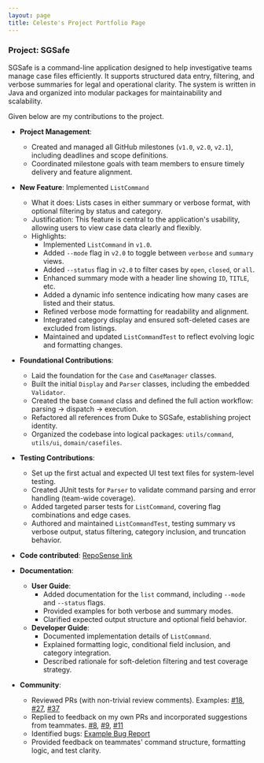 ```yaml
---
layout: page
title: Celeste's Project Portfolio Page
---
```


### Project: SGSafe

SGSafe is a command-line application designed to help investigative teams manage case files efficiently. It supports structured data entry, filtering, and verbose summaries for legal and operational clarity. The system is written in Java and organized into modular packages for maintainability and scalability.

Given below are my contributions to the project.

* **Project Management**:
    * Created and managed all GitHub milestones (`v1.0`, `v2.0`, `v2.1`), including deadlines and scope definitions.
    * Coordinated milestone goals with team members to ensure timely delivery and feature alignment.

* **New Feature**: Implemented `ListCommand`
    * What it does: Lists cases in either summary or verbose format, with optional filtering by status and category.
    * Justification: This feature is central to the application's usability, allowing users to view case data clearly and flexibly.
    * Highlights:
        * Implemented `ListCommand` in `v1.0`.
        * Added `--mode` flag in `v2.0` to toggle between `verbose` and `summary` views.
        * Added `--status` flag in `v2.0` to filter cases by `open`, `closed`, or `all`.
        * Enhanced summary mode with a header line showing `ID`, `TITLE`, etc.
        * Added a dynamic info sentence indicating how many cases are listed and their status.
        * Refined verbose mode formatting for readability and alignment.
        * Integrated category display and ensured soft-deleted cases are excluded from listings.
        * Maintained and updated `ListCommandTest` to reflect evolving logic and formatting changes.

* **Foundational Contributions**:
    * Laid the foundation for the `Case` and `CaseManager` classes.
    * Built the initial `Display` and `Parser` classes, including the embedded `Validator`.
    * Created the base `Command` class and defined the full action workflow: parsing → dispatch → execution.
    * Refactored all references from Duke to SGSafe, establishing project identity.
    * Organized the codebase into logical packages: `utils/command`, `utils/ui`, `domain/casefiles`.

* **Testing Contributions**:
    * Set up the first actual and expected UI test text files for system-level testing.
    * Created JUnit tests for `Parser` to validate command parsing and error handling (team-wide coverage).
    * Added targeted parser tests for `ListCommand`, covering flag combinations and edge cases.
    * Authored and maintained `ListCommandTest`, testing summary vs verbose output, status filtering, category inclusion, and truncation behavior.

* **Code contributed**: [RepoSense link](https://nus-cs2113-ay2526s1.github.io/tp-dashboard/?search=xelisce&sort=groupTitle&sortWithin=title&timeframe=commit&mergegroup=&groupSelect=groupByRepos&breakdown=true&checkedFileTypes=docs~functional-code~test-code~other&since=2025-09-19T00%3A00%3A00&filteredFileName=&tabOpen=true&tabType=authorship&tabAuthor=xelisce&tabRepo=AY2526S1-CS2113-W13-3%2Ftp%5Bmaster%5D&authorshipIsMergeGroup=false&authorshipFileTypes=docs~functional-code~test-code~other&authorshipIsBinaryFileTypeChecked=false&authorshipIsIgnoredFilesChecked=false)

* **Documentation**:
    * **User Guide**:
        * Added documentation for the `list` command, including `--mode` and `--status` flags.
        * Provided examples for both verbose and summary modes.
        * Clarified expected output structure and optional field behavior.
    * **Developer Guide**:
        * Documented implementation details of `ListCommand`.
        * Explained formatting logic, conditional field inclusion, and category integration.
        * Described rationale for soft-deletion filtering and test coverage strategy.

* **Community**:
    * Reviewed PRs (with non-trivial review comments). Examples: [#18](https://github.com/AY2526S1-CS2113-W13-3/tp/pull/18), [#27](https://github.com/AY2526S1-CS2113-W13-3/tp/pull/27), [#37](https://github.com/AY2526S1-CS2113-W13-3/tp/pull/37)
    * Replied to feedback on my own PRs and incorporated suggestions from teammates. [#8](https://github.com/AY2526S1-CS2113-W13-3/tp/pull/8), [#9](https://github.com/AY2526S1-CS2113-W13-3/tp/pull/9), [#11](https://github.com/AY2526S1-CS2113-W13-3/tp/pull/11)
    * Identified bugs: [Example Bug Report](https://github.com/AY2526S1-CS2113-W13-3/tp/issues/72)
    * Provided feedback on teammates' command structure, formatting logic, and test clarity.
